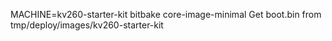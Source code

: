 MACHINE=kv260-starter-kit bitbake core-image-minimal
Get boot.bin from tmp/deploy/images/kv260-starter-kit
